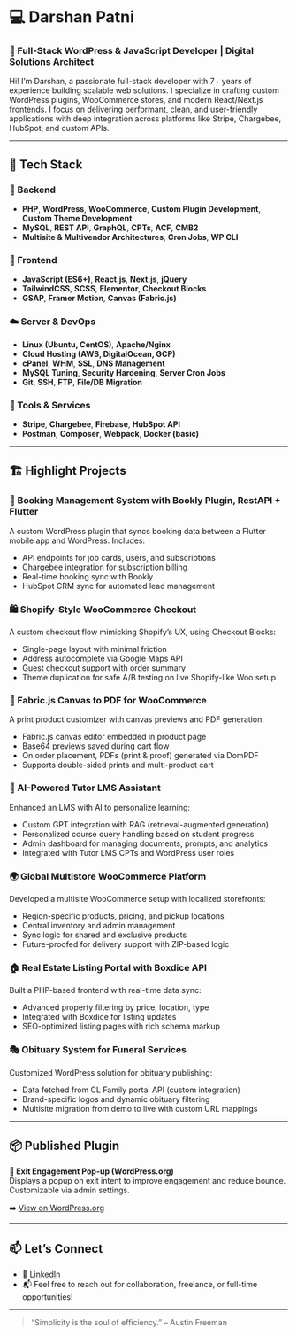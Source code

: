 # 💻 Darshan Patni

### 🚀 Full-Stack WordPress & JavaScript Developer | Digital Solutions Architect

Hi! I’m Darshan, a passionate full-stack developer with 7+ years of experience building scalable web solutions. I specialize in crafting custom WordPress plugins, WooCommerce stores, and modern React/Next.js frontends. I focus on delivering performant, clean, and user-friendly applications with deep integration across platforms like Stripe, Chargebee, HubSpot, and custom APIs.

---

## 🧠 Tech Stack

### 🔧 Backend
- **PHP**, **WordPress**, **WooCommerce**, **Custom Plugin Development**, **Custom Theme Development**
- **MySQL**, **REST API**, **GraphQL**, **CPTs**, **ACF**, **CMB2**
- **Multisite & Multivendor Architectures**, **Cron Jobs**, **WP CLI**

### 🎨 Frontend
- **JavaScript (ES6+)**, **React.js**, **Next.js**, **jQuery**
- **TailwindCSS**, **SCSS**, **Elementor**, **Checkout Blocks**
- **GSAP**, **Framer Motion**, **Canvas (Fabric.js)**

### ☁️ Server & DevOps
- **Linux (Ubuntu, CentOS)**, **Apache/Nginx**
- **Cloud Hosting (AWS, DigitalOcean, GCP)**
- **cPanel**, **WHM**, **SSL**, **DNS Management**
- **MySQL Tuning**, **Security Hardening**, **Server Cron Jobs**
- **Git**, **SSH**, **FTP**, **File/DB Migration**

### 🧩 Tools & Services
- **Stripe**, **Chargebee**, **Firebase**, **HubSpot API**
- **Postman**, **Composer**, **Webpack**, **Docker (basic)**

---

## 🏗️ Highlight Projects

### 🔧 Booking Management System with Bookly Plugin, RestAPI + Flutter
A custom WordPress plugin that syncs booking data between a Flutter mobile app and WordPress. Includes:
- API endpoints for job cards, users, and subscriptions
- Chargebee integration for subscription billing
- Real-time booking sync with Bookly
- HubSpot CRM sync for automated lead management

### 🛍️ Shopify-Style WooCommerce Checkout
A custom checkout flow mimicking Shopify’s UX, using Checkout Blocks:
- Single-page layout with minimal friction
- Address autocomplete via Google Maps API
- Guest checkout support with order summary
- Theme duplication for safe A/B testing on live Shopify-like Woo setup

### 🎨 Fabric.js Canvas to PDF for WooCommerce
A print product customizer with canvas previews and PDF generation:
- Fabric.js canvas editor embedded in product page
- Base64 previews saved during cart flow
- On order placement, PDFs (print & proof) generated via DomPDF
- Supports double-sided prints and multi-product cart

### 🤖 AI-Powered Tutor LMS Assistant
Enhanced an LMS with AI to personalize learning:
- Custom GPT integration with RAG (retrieval-augmented generation)
- Personalized course query handling based on student progress
- Admin dashboard for managing documents, prompts, and analytics
- Integrated with Tutor LMS CPTs and WordPress user roles

### 🌍 Global Multistore WooCommerce Platform
Developed a multisite WooCommerce setup with localized storefronts:
- Region-specific products, pricing, and pickup locations
- Central inventory and admin management
- Sync logic for shared and exclusive products
- Future-proofed for delivery support with ZIP-based logic

### 🏠 Real Estate Listing Portal with Boxdice API
Built a PHP-based frontend with real-time data sync:
- Advanced property filtering by price, location, type
- Integrated with Boxdice for listing updates
- SEO-optimized listing pages with rich schema markup

### 🎭 Obituary System for Funeral Services
Customized WordPress solution for obituary publishing:
- Data fetched from CL Family portal API (custom integration)
- Brand-specific logos and dynamic obituary filtering
- Multisite migration from demo to live with custom URL mappings

---

## 📦 Published Plugin

**🧲 Exit Engagement Pop-up (WordPress.org)**  
Displays a popup on exit intent to improve engagement and reduce bounce. Customizable via admin settings.

➡️ [View on WordPress.org](https://wordpress.org/plugins/exit-engagement-popup/)

---

## 📫 Let’s Connect

- 💼 [LinkedIn](https://www.linkedin.com/in/darshanpatni)
- 📬 Feel free to reach out for collaboration, freelance, or full-time opportunities!

---

> “Simplicity is the soul of efficiency.” – Austin Freeman
